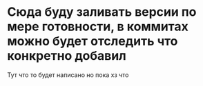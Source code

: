 # Сюда буду заливать версии по мере готовности, в коммитах можно будет отследить что конкретно добавил 

Тут что то будет написано но пока хз что